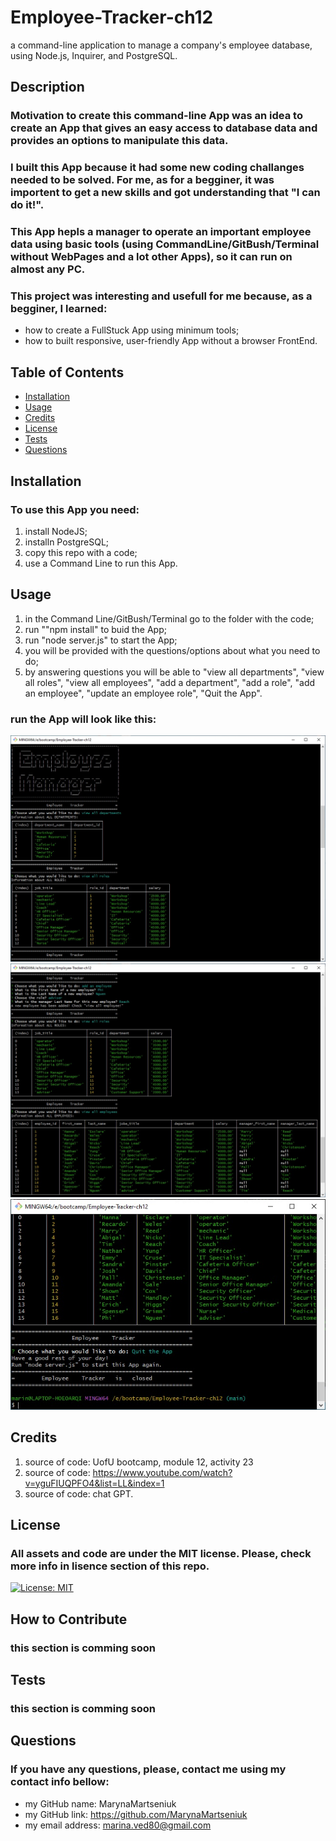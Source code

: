 # Employee-Tracker-ch12
a command-line application to manage a company's employee database, using Node.js, Inquirer, and PostgreSQL.

## Description
### Motivation to create this command-line App was an idea to create an App that gives an easy access to database data and provides an options to manipulate this data.
### I built this App because it had some new coding challanges needed to be solved. For me, as for a begginer, it was importent to get a new skills and got understanding that "I can do it!".
### This App hepls a manager to operate an important employee data using basic tools (using CommandLine/GitBush/Terminal without WebPages and a lot other Apps), so it can run on almost any PC.
### This project was interesting and usefull for me because, as a begginer, I learned:
- how to create a FullStuck App using minimum tools;
- how to built responsive, user-friendly App without a browser FrontEnd.

## Table of Contents

- [Installation](#installation)
- [Usage](#usage)
- [Credits](#credits)
- [License](#license)
- [Tests](#tests)
- [Questions](#questions)

## Installation
### To use this App you need:
1. install NodeJS;
2. installn PostgreSQL;
3. copy this repo with a code;
4. use a Command Line to run this App. 

## Usage
1. in the Command Line/GitBush/Terminal go to the folder with the code;
2. run ""npm install" to buid the App;
3. run "node server.js" to start the App;
4. you will be provided with the questions/options about what you need to do;
5. by answering questions you will be able to  "view all departments", "view all roles", "view all employees", "add a department", "add a role", "add an employee", "update an employee role", "Quit the App".

### run the App will look like this:
![run the App will look like this:](https://github.com/MarynaMartseniuk/Employee-Tracker-ch12/blob/main/assests/images/1.jpg)
![run the App will look like this:](https://github.com/MarynaMartseniuk/Employee-Tracker-ch12/blob/main/assests/images/2.jpg)
![run the App will look like this:](https://github.com/MarynaMartseniuk/Employee-Tracker-ch12/blob/main/assests/images/3.jpg)


## Credits
1. source of code: UofU bootcamp, module 12, activity 23 
2. source of code: https://www.youtube.com/watch?v=yguFIUQPFO4&list=LL&index=1
3. source of code: chat GPT.

## License
### All assets and code are under the MIT license. Please, check more info in lisence section of this repo.
[![License: MIT](https://img.shields.io/badge/License-MIT-yellow.svg)](https://opensource.org/licenses/MIT)

## How to Contribute
### this section is comming soon

## Tests
### this section is comming soon

## Questions
### If you have any questions, please, contact me using my contact info bellow:
- my GitHub name: MarynaMartseniuk
- my GitHub link: https://github.com/MarynaMartseniuk
- my email address: marina.ved80@gmail.com
